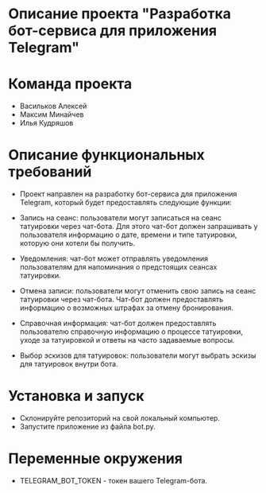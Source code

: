 # Описание проекта "Разработка бот-сервиса для приложения Telegram"

# Команда проекта
- Васильков Алексей
- Максим Минайчев
- Илья Кудряшов

# Описание функциональных требований
- Проект направлен на разработку бот-сервиса для приложения Telegram, который будет предоставлять следующие функции:

- Запись на сеанс: пользователи могут записаться на сеанс татуировки через чат-бота. Для этого чат-бот должен запрашивать у пользователя информацию о дате, времени и типе татуировки, которую они хотели бы получить.
- Уведомления: чат-бот может отправлять уведомления пользователям для напоминания о предстоящих сеансах татуировки.
- Отмена записи: пользователи могут отменить свою запись на сеанс татуировки через чат-бота. Чат-бот должен предоставлять информацию о возможных штрафах за отмену бронирования.
- Справочная информация: чат-бот должен предоставлять пользователю справочную информацию о процессе татуировки, уходе за татуировкой и ответы на часто задаваемые вопросы.
- Выбор эскизов для татуировок: пользователи могут выбрать эскизы для татуировок внутри бота.

# Установка и запуск

- Склонируйте репозиторий на свой локальный компьютер.
- Запустите приложение из файла bot.py.

# Переменные окружения
- TELEGRAM_BOT_TOKEN - токен вашего Telegram-бота.
